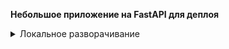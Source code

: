 **Небольшое приложение на FastAPI для деплоя**

<details>
<summary>Локальное разворачивание</summary>

### Настройка локального окружения
```sh
python3 -m venv env

source env/bin/activate

pip install -r requirements.txt

uvicorn main:app --reload

```

